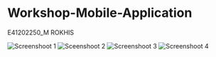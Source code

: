 # Workshop-Mobile-Application
E41202250_M ROKHIS

![Screenshoot 1](https://user-images.githubusercontent.com/75311518/136401739-c5ac1b56-074b-43bc-83d6-e62768ebd3ef.jpeg)
![Sceenshoot 2](https://user-images.githubusercontent.com/75311518/136401754-44bbb3ff-b498-4e9b-8bfa-b09c25ad4e1e.jpeg)
![Screenshoot 3](https://user-images.githubusercontent.com/75311518/136401771-87392b94-8002-4679-85bf-ee98d35c9449.jpeg)
![Screenshoot 4](https://user-images.githubusercontent.com/75311518/136401792-c2d2f9ee-66bf-4d88-bcaf-88403cbf1093.jpeg)
